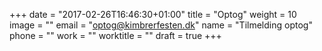 +++
date = "2017-02-26T16:46:30+01:00"
title = "Optog"
weight = 10
image = ""
email = "optog@kimbrerfesten.dk"
name = "Tilmelding optog"
phone = ""
work = ""
worktitle = ""
draft = true
+++